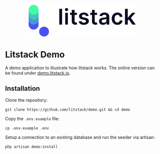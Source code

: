 <p align="center">
    <img width="350px" style="max-width:100%;" src="https://raw.githubusercontent.com/litstack/art/master/logo/png/litstack_logo.png">
</p>

# Litstack Demo

A demo application to illustrate how litstack works. The online version can be found under [demo.litstack.io](https://demo.litstack.io).

## Installation

Clone the repository:

```shell
git clone https://github.com/litstack/demo.git && cd demo
```

Copy the `.env.example` file:

```shell
cp .env.example .env
```

Setup a connection to an existing database and run the seeder via artisan:

```shell
php artisan demo:install
```

